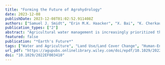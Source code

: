 ```yaml
---
title: "Forming the Future of Agrohydrology"
date: 2023-12-08
publishDate: 2023-12-08T01:02:52.911408Z
authors: ["Samuel J. Smidt", "Erin M.K. Haacker", "X. Bai", "K. Cherkauer", "B. Choat", "O. Crompton", "Jillian M. Deines", "J. Groh", "S. M. Guzmán", "S. Hartman", "Anthony D. Kendall", "M. Safeeq", "W. Kustas", "Bonnie M. McGill", "Mallika A. Nocco", "J. Pensky", "J. Rapp", "Adam Schreiner-Mcgraw", "M. Sprenger", "L. Wan", "L. Weldegebriel", "Samuel C. Zipper", "D. Zoccatelli"]
publication_types: ["2"]
abstract: "Agricultural water management is increasingly prioritized throughout the world as producers are tasked with meeting growing crop demand while also managing environmental resources more sustainably. Likewise, agriculture is increasingly modifying the terrestrial water cycle. In response to these dynamics, the informal research discipline of agrohydrology continues to grow, fueled by a new era of rapidly evolving research tools and big data availability. While many researchers are actively invested in agrohydrology as a research topic, there remains a gap in formalizing this valuable discipline. This article aims to: (a) identify key research themes in agrohydrology, (b) conceptualize future research topics within each theme, and (c) estimate a timeframe before topics become pressing (i.e., before a topic becomes a limiting factor in advancing water management in an agricultural context). This commentary is meant to guide the trajectory of an evolving discipline of agrohydrology, the practice of agricultural water management at multiple nested scales, and the conversation of the invested public."
featured: false
publication: "*Earth's Future*"
tags: ["Water and Agriculture", "Land Use/Land Cover Change", "Human-Environment Interface"]
url_pdf: "https://agupubs.onlinelibrary.wiley.com/doi/epdf/10.1029/2022EF003410"
doi: "10.1029/2022EF003410"
---
```


